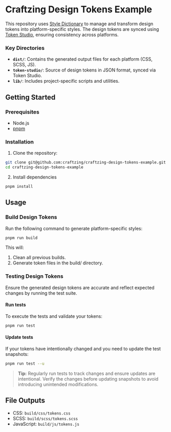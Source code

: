 # Craftzing Design Tokens Example

This repository uses [Style Dictionary](https://amzn.github.io/style-dictionary/#/) to manage and transform design tokens into platform-specific styles. The design tokens are synced using [Token Studio](https://www.tokens.studio/), ensuring consistency across platforms.

### Key Directories

- **`dist/`**: Contains the generated output files for each platform (CSS, SCSS, JS).
- **`token-studio/`**: Source of design tokens in JSON format, synced via Token Studio.
- **`lib/`**: Includes project-specific scripts and utilities.

## Getting Started

### Prerequisites

- Node.js
- [pnpm](https://pnpm.io/)

### Installation

1. Clone the repository:

```bash
git clone git@github.com:craftzing/craftzing-design-tokens-example.git
cd craftzing-design-tokens-example
```

2. Install dependencies

```bash
pnpm install
```

## Usage

### Build Design Tokens

Run the following command to generate platform-specific styles:

```bash
pnpm run build
```

This will:

1. Clean all previous builds.
2. Generate token files in the build/ directory.

### Testing Design Tokens

Ensure the generated design tokens are accurate and reflect expected changes by running the test suite.

#### Run tests
To execute the tests and validate your tokens:

```bash
pnpm run test
```

#### Update tests

If your tokens have intentionally changed and you need to update the test snapshots:

```bash
pnpm run test --u
```

> **Tip:** Regularly run tests to track changes and ensure updates are intentional. Verify the changes before updating snapshots to avoid introducing unintended modifications.

## File Outputs

- CSS: `build/css/tokens.css`
- SCSS: `build/scss/tokens.scss`
- JavaScript: `build/js/tokens.js`
